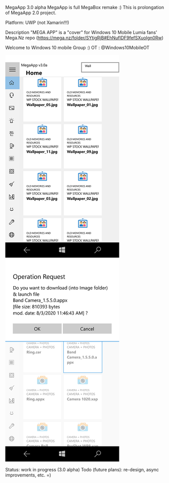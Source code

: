 MegaApp 3.0 alpha
MegaApp is full MegaBox remake :) This is prolongation of MegaApp 2.0 project. 

Platform: UWP (not Xamarin!!!)

Description
"MEGA APP" is a "cover" for Windows 10 Mobile Lumia fans' Mega.Nz repo (https://mega.nz/folder/SYtigRjB#EhNuflDF9fefSXuolgn0Rw)

Welcome to Windows 10 mobile Group :) 
OT : @Windows10MobileOT


![screenshot1](shot1.png "screenshot1")
![screenshot2](shot2.png "screenshot2")

Status: work in progress (3.0 alpha) 
Todo (future plans): re-design, async improvements, etc. =)

